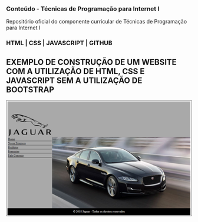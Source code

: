 ### Conteúdo - Técnicas de Programação para Internet I

Repositório oficial do componente curricular de Técnicas de Programação para Internet I

### HTML | CSS | JAVASCRIPT | GITHUB

## EXEMPLO DE CONSTRUÇÃO DE UM WEBSITE COM A UTILIZAÇÃO DE HTML, CSS E JAVASCRIPT SEM A UTILIZAÇÃO DE BOOTSTRAP

<img src="jaguar.png">
